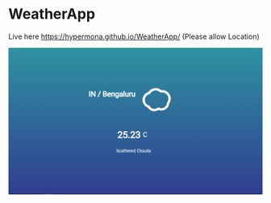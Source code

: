 # WeatherApp
Live here https://hypermona.github.io/WeatherApp/ (Please allow Location)

![Screenshot](https://github.com/Hypermona/WeatherApp/blob/015795d3f1231f667fef3b1056028524cb5b7ebc/Screenshot%20(103).png)
